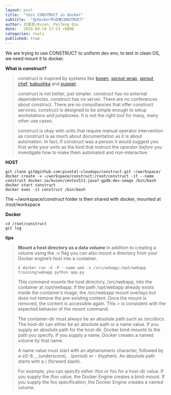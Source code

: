 ```yaml
---
layout: post
title:  "test CONSTRUCT in docker"
subtitle:  "在docker中试用CONSTRUCT"
author: 刘奎恩/Kuien, Peifeng Qiu
date:   2016-09-19 17:23 +0800
categories: tools
published: true
---
```


We are trying to use CONSTRUCT to uniform dev env, to test in clean OS, we need mount it to docker.

__What is construct?__

>construct is inspired by systems like [boxen], [sprout-wrap], [sprout], [chef], [babushka] and [puppet].
>
>construct is not better, just simpler. construct has no external dependencies. construct has no server. There are no conferences about construct. There are no consultancies that offer construct services. construct is designed to be simple enough to setup workstations and jumpboxes. It is not the right tool for many, many other use cases.
>
>construct is okay with units that require manual operator intervention as construct is as much about documentation as it is about automation. In fact, if construct was a person it would suggest you first write your units as the kind that instruct the operator _before_ you investigate how to make them automated and non-interactive.


__HOST__

```
git clone git@github.com:pivotal-cloudops/construct.git ~/workspace/
docker create -v ~/workspace/construct:/root/construct -it --name construct docker.io/kuien/centos511-java7-gpdb-dev-image /bin/bash
docker start construct
docker exec -it construct /bin/bash
```

The ~/workspace/construct folder is then shared with docker, mounted at /root/workspace

__Docker__

```
cd /root/construct
git log
```


__tips__

> **Mount a host directory as a data volume**
> In addition to creating a volume using the -v flag you can also mount a directory from your Docker engine’s host into a container.
>
> ```$ docker run -d -P --name web -v /src/webapp:/opt/webapp training/webapp python app.py```
>
>This command mounts the host directory, /src/webapp, into the container at /opt/webapp. If the path /opt/webapp already exists inside the container’s image, the /src/webapp mount overlays but does not remove the pre-existing content. Once the mount is removed, the content is accessible again. This >
>is consistent with the expected behavior of the mount command.
>
>The container-dir must always be an absolute path such as /src/docs. The host-dir can either be an absolute path or a name value. If you supply an absolute path for the host-dir, Docker bind-mounts to the path you specify. If you supply a name, Docker creates a named volume by that name.
>
>A name value must start with an alphanumeric character, followed by a-z0-9, _ (underscore), . (period) or - (hyphen). An absolute path starts with a / (forward slash).
>
>For example, you can specify either /foo or foo for a host-dir value. If you supply the /foo value, the Docker Engine creates a bind-mount. If you supply the foo specification, the Docker Engine creates a named volume.


[boxen]: http://boxen.github.com
[sprout-wrap]: https://github.com/pivotal-sprout/sprout-wrap
[sprout]: https://github.com/pivotal-sprout/sprout
[babushka]: http://babushka.me
[chef]: http://www.opscode.com/chef
[puppet]: http://puppetlabs.com
